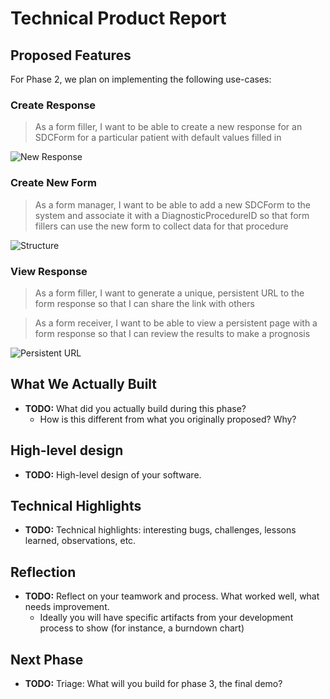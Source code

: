 # Technical Product Report

## Proposed Features

For Phase 2, we plan on implementing the following use-cases:

### Create Response

> As a form filler, I want to be able to create a new response for an SDCForm for a particular patient with default values filled in

![New Response](https://user-images.githubusercontent.com/8302959/109045985-3c194280-76a2-11eb-8371-30611ae49a16.png)

### Create New Form

> As a form manager, I want to be able to add a new SDCForm to the system and associate it with a DiagnosticProcedureID so that form fillers can use the new form to collect data for that procedure

![Structure](https://user-images.githubusercontent.com/8302959/109045932-2c016300-76a2-11eb-9ba1-4c8ed6e94bd7.png)

### View Response

> As a form filler, I want to generate a unique, persistent URL to the form response so that I can share the link with others

> As a form receiver, I want to be able to view a persistent page with a form response so that I can review the results to make a prognosis

![Persistent URL](https://user-images.githubusercontent.com/8302959/109046656-ff018000-76a2-11eb-8909-58c281890400.png)

## What We Actually Built

- **TODO:** What did you actually build during this phase?
  - How is this different from what you originally proposed? Why?

## High-level design

- **TODO:** High-level design of your software.

## Technical Highlights

- **TODO:** Technical highlights: interesting bugs, challenges, lessons learned, observations, etc.

## Reflection

- **TODO:** Reflect on your teamwork and process. What worked well, what needs improvement.
  - Ideally you will have specific artifacts from your development process to show (for instance, a burndown chart)

## Next Phase

- **TODO:** Triage: What will you build for phase 3, the final demo?
